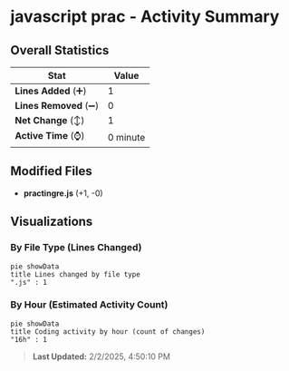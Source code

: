 # javascript prac - Activity Summary 

## Overall Statistics

| Stat                   | Value                                                             |
| ---------------------- | ----------------------------------------------------------------- |
| **Lines Added** (➕)   | 1                                          |
| **Lines Removed** (➖) | 0                                        |
| **Net Change** (↕)    | 1                |
| **Active Time** (⌚)   | 0 minute |


## Modified Files
- **practingre.js** (+1, -0)

## Visualizations

### By File Type (Lines Changed)

```mermaid
pie showData
title Lines changed by file type
".js" : 1
```

### By Hour (Estimated Activity Count)

```mermaid
pie showData
title Coding activity by hour (count of changes)
"16h" : 1
```


> **Last Updated:** 2/2/2025, 4:50:10 PM